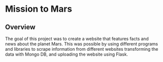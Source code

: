 # Mission to Mars

## Overview

The goal of this project was to create a website that features facts and news about the planet Mars. This was possible by using different programs and libraries to scrape information from different websites transforming the data with Mongo DB, and uploading the website using Flask.
